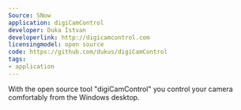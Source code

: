 ```yaml
---
Source: SNow
application: digiCamControl
developer: Duka Istvan
developerlink: http://digicamcontrol.com
licensingmodel: open source
code: https://github.com/dukus/digiCamControl
tags:
- application
---
```

With the open source tool "digiCamControl" you control your camera comfortably from the Windows desktop.
